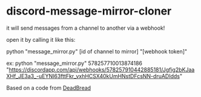 # discord-message-mirror-cloner
it will send messages from a channel to another via a webhook!


open it by calling it like this: 

python "message_mirror.py" [id of channel to mirror] "[webhook token]"


ex: python "message_mirror.py" 578257710013874186 "https://discordapp.com/api/webhooks/578257910442885181/Jgfig2bKJaaXHf_JE3a3_-uEYNI63fttFkr_vxhHCSX40kUmHNstDFcsNN-druADIdds"


Based on a code from [DeadBread](https://github.com/DeadBread76)
